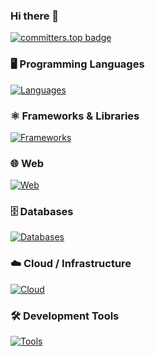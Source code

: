 ### Hi there 👋

[![committers.top badge](https://user-badge.committers.top/el_salvador_private/ulisestob.svg)](https://user-badge.committers.top/el_salvador_private/ulisestob)

### 🖥️ Programming Languages
[![Languages](https://skillicons.dev/icons?i=ts,js,py&perline=4)](https://skillicons.dev)

### ⚛️ Frameworks & Libraries
[![Frameworks](https://skillicons.dev/icons?i=nestjs,react,nextjs,express,tailwind,redux,graphql,reactivex,bootstrap,materialui,astro,flask&perline=6)](https://skillicons.dev)

### 🌐 Web
[![Web](https://skillicons.dev/icons?i=html,css,javascript,sass&perline=6)](https://skillicons.dev)

### 🗄️ Databases
[![Databases](https://skillicons.dev/icons?i=mongodb,mysql,postgres,redis&perline=4)](https://skillicons.dev)

### ☁️ Cloud / Infrastructure
[![Cloud](https://skillicons.dev/icons?i=aws,cloudflare,firebase,gcp,docker,rabbitmq&perline=6)](https://skillicons.dev)

### 🛠️ Development Tools
[![Tools](https://skillicons.dev/icons?i=npm,pnpm,yarn,vscode,postman,notion,cypress,sentry,github,bitbucket,figma,apple,linux,arduino&perline=6)](https://skillicons.dev)



<!--
![](https://img.shields.io/badge/OS-macOS-informational?style=flat&logo=apple&logoColor=white&color=F60200)
![](https://img.shields.io/badge/OS-Linux-informational?style=flat&logo=Linux&logoColor=white&color=F60200)

![](https://img.shields.io/badge/Code-JavaScript-informational?style=flat&logo=JavaScript&logoColor=white&color=F60200)
![](https://img.shields.io/badge/Code-TypeScript-informational?style=flat&logo=TypeScript&logoColor=white&color=F60200)
![](https://img.shields.io/badge/Code-Python-informational?style=flat&logo=python&logoColor=white&color=F60200)
![](https://img.shields.io/badge/Code-HTML-informational?style=flat&logo=HTML5&logoColor=white&color=F60200)
![](https://img.shields.io/badge/Code-CSS-informational?style=flat&logo=CSS3&logoColor=white&color=F60200)

![](https://img.shields.io/badge/Code-Express-informational?style=flat&logo=Express&logoColor=white&color=F60200)
![](https://img.shields.io/badge/Code-Nest.js-informational?style=flat&logo=NestJS&logoColor=white&color=F60200)
![](https://img.shields.io/badge/Code-React.js-informational?style=flat&logo=React&logoColor=white&color=F60200)
![](https://img.shields.io/badge/Code-JWT-informational?style=flat&logo=JSONWebTokens&logoColor=white&color=F60200)
![](https://img.shields.io/badge/Code-Jest-informational?style=flat&logo=Jest&logoColor=white&color=F60200)
![](https://img.shields.io/badge/Code-Socket.io-informational?style=flat&logo=Socket.io&logoColor=white&color=F60200)

![](https://img.shields.io/badge/DB-MongoDB-informational?style=flat&logo=MongoDB&logoColor=white&color=F60200)
![](https://img.shields.io/badge/DB-MySQL-informational?style=flat&logo=MySQL&logoColor=white&color=F60200)

![](https://img.shields.io/badge/Cloud-Firebase-informational?style=flat&logo=firebase&logoColor=white&color=F60200)
![](https://img.shields.io/badge/Cloud-Google%20Cloud-informational?style=flat&logo=GoogleCloud&logoColor=white&color=F60200)
![](https://img.shields.io/badge/Cloud-Amazon%20AWS-informational?style=flat&logo=Amazon%20AWS&logoColor=white&color=F60200)
![](https://img.shields.io/badge/Cloud-DigitalOcean-informational?style=flat&logo=DigitalOcean&logoColor=white&color=F60200)

![](https://img.shields.io/badge/Tools-Docker-informational?style=flat&logo=docker&logoColor=white&color=F60200)
![](https://img.shields.io/badge/Tools-Git-informational?style=flat&logo=GitHub&logoColor=white&color=F60200)
![](https://img.shields.io/badge/Tools-RabbitMQ-informational?style=flat&logo=RabbitMQ&logoColor=white&color=F60200)
![](https://img.shields.io/badge/Tools-Postman-informational?style=flat&logo=Postman&logoColor=white&color=F60200)
-->


<!-- ![GitHub stats](https://github-readme-stats.vercel.app/api?username=ulisestob&show_icons=true&theme=tokyonight) -->

<!-- ![Top Langs](https://github-readme-stats.vercel.app/api/top-langs/?username=ulisestob&layout=compact) -->
